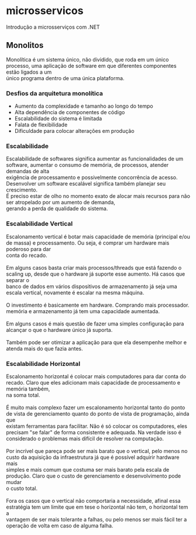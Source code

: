 # microsservicos
Introdução a microsserviços com .NET

##

<h2>Monolitos</h2>
<p>
    Monolítica é um sistema único, não dividido, que roda em um único processo, uma aplicação de software em que diferentes componentes estão ligados a um <br> único programa dentro de uma única plataforma.
</p>

<h3>Desfios da arquitetura monolítica</h3>
<ul>
    <li>Aumento da complexidade e tamanho ao longo do tempo</li>
    <li>Alta dependência de componentes de código</li>
    <li>Escalabilidade do sistema é limitada</li>
    <li>Falata de flexibilidade</li>
    <li>Dificuldade para colocar alterações em produção</li>
</ul>

<h3>Escalabilidade</h3>
<p>
    Escalabilidade de softwares significa aumentar as funcionalidades de um software, aumentar o consumo de memória, de processos, atender demandas de alta<br> exigência de processamento e possivelmente concorrência de acesso. Desenvolver um software escalável significa também planejar seu crescimento.<br> É preciso estar de olho no momento exato de alocar mais recursos para não ser atropelado por um aumento de demanda,<br> gerando a perda de qualidade do sistema.
</p>

<h3>Escalabilidade Vertical</h3>
<p>
    Escalonamento vertical é botar mais capacidade de memória (principal e/ou de massa) e processamento. Ou seja, é comprar um hardware mais poderoso para dar<br> conta do recado.<br><br>
    Em alguns casos basta criar mais processos/threads que está fazendo o scaling up, desde que o hardware já suporte esse aumento. Há casos que separar o<br> banco de dados em vários dispositivos de armazenamento já seja uma escala vertical, novamente é escalar na mesma máquina.<br><br>
    O investimento é basicamente em hardware. Comprando mais processador. memória e armazenamento já tem uma capacidade aumentada.<br><br>
    Em alguns casos é mais questão de fazer uma simples configuração para alcançar o que o hardware único já suporta.<br><br>
    Também pode ser otimizar a aplicação para que ela desempenhe melhor e atenda mais do que fazia antes.
</p>

<h3>Escalabilidade Horizontal</h3>
<p>
    Escalonamento horizontal é colocar mais computadores para dar conta do recado. Claro que eles adicionam mais capacidade de processamento e memória também,<br> na soma total.<br><br>
    É muito mais complexo fazer um escalonamento horizontal tanto do ponto de vista de gerenciamento quanto do ponto de vista de programação, ainda que<br> existam ferramentas para facilitar. Não é só colocar os computadores, eles precisam "se falar" de forma consistente e adequada. Na verdade isso é<br> considerado o problemas mais difícil de resolver na computação.<br><br>
    Por incrível que pareça pode ser mais barato que o vertical, pelo menos no custo da aquisição da infraestrutura já que é possível adquirir hardware mais<br> simples e mais comum que costuma ser mais barato pela escala de produção. Claro que o custo de gerenciamento e desenvolvimento pode mudar<br> o custo total.<br><br>
    Fora os casos que o vertical não comportaria a necessidade, afinal essa estratégia tem um limite que em tese o horizontal não tem, o horizontal tem a<br> vantagem de ser mais tolerante a falhas, ou pelo menos ser mais fácil ter a operação de volta em caso de alguma falha.
</p>

